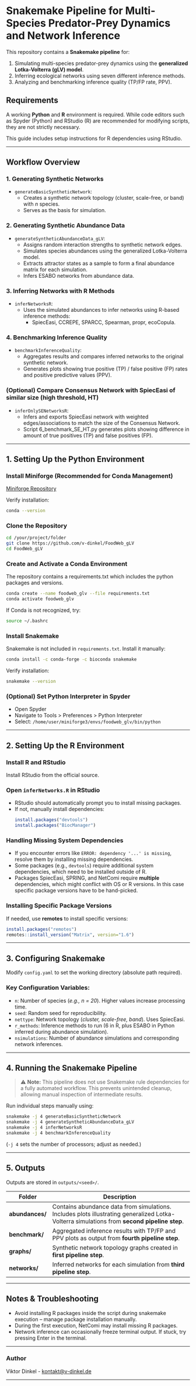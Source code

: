 # Snakemake Pipeline for Multi-Species Predator-Prey Dynamics and Network Inference

This repository contains a **Snakemake pipeline** for:
1. Simulating multi-species predator-prey dynamics using the **generalized Lotka-Volterra (gLV) model**.
2. Inferring ecological networks using seven different inference methods.
3. Analyzing and benchmarking inference quality (TP/FP rate, PPV).

## Requirements

A working **Python** and **R** environment is required. While code editors such as Spyder (Python) and RStudio (R) are recommended for modifying scripts, they are not strictly necessary.

This guide includes setup instructions for R dependencies using RStudio.

---

## Workflow Overview

### **1. Generating Synthetic Networks**
- `generateBasicSyntheticNetwork`:
  - Creates a synthetic network topology (cluster, scale-free, or band) with *n* species.
  - Serves as the basis for simulation.

### **2. Generating Synthetic Abundance Data**
- `generateSyntheticAbundanceData_gLV`:
  - Assigns random interaction strengths to synthetic network edges.
  - Simulates species abundances using the generalized Lotka-Volterra model.
  - Extracts attractor states as a sample to form a final abundance matrix for each simulation.
  - Infers ESABO networks from abundance data.
  
### **3. Inferring Networks with R Methods**
- `inferNetworksR`:
  - Uses the simulated abundances to infer networks using R-based inference methods:
    - SpiecEasi, CCREPE, SPARCC, Spearman, propr, ecoCopula.

### **4. Benchmarking Inference Quality**
- `benchmarkInferenceQuality`:
  - Aggregates results and compares inferred networks to the original synthetic network.
  - Generates plots showing true positive (TP) / false positive (FP) rates and positive predictive values (PPV).
 
### **(Optional) Compare Consensus Network with SpiecEasi of similar size (high threshold, HT)**
- `inferOnlySENetworksR`:
  - Infers and exports SpiecEasi network with weighted edges/associations to match the size of the Consensus Network.
  - Script 6_benchmark_SE_HT.py generates plots showing difference in amount of true positives (TP) and false positives (FP).
---

## **1. Setting Up the Python Environment**

### **Install Miniforge (Recommended for Conda Management)**
[Miniforge Repository](https://github.com/conda-forge/miniforge)

Verify installation:
```bash
conda --version
```

### **Clone the Repository**
```bash
cd /your/project/folder
git clone https://github.com/v-dinkel/FoodWeb_gLV
cd FoodWeb_gLV
```

### **Create and Activate a Conda Environment**
The repository contains a requirements.txt which includes the python packages and versions.
```bash
conda create --name foodweb_glv --file requirements.txt
conda activate foodweb_glv
```

If Conda is not recognized, try:
```bash
source ~/.bashrc
```

### **Install Snakemake**
Snakemake is not included in `requirements.txt`. Install it manually:
```bash
conda install -c conda-forge -c bioconda snakemake
```
Verify installation:
```bash
snakemake --version
```

### **(Optional) Set Python Interpreter in Spyder**
- Open Spyder
- Navigate to Tools > Preferences > Python Interpreter
- Select: `/home/user/miniforge3/envs/foodweb_glv/bin/python`

---

## **2. Setting Up the R Environment**

### **Install R and RStudio**
Install RStudio from the official source.

### **Open `inferNetworks.R` in RStudio**
- RStudio should automatically prompt you to install missing packages.
- If not, manually install dependencies:
  ```r
  install.packages("devtools")
  install.packages("BiocManager")
  ```

### **Handling Missing System Dependencies**
- If you encounter errors like `ERROR: dependency '...' is missing`, resolve them by installing missing dependencies.
- Some packages (e.g., `devtools`) require additional system dependencies, which need to be installed outside of R. 
- Packages SpiecEasi, SPRING, and NetComi require **multiple** dependencies, which might conflict with OS or R versions. In this case specific package versions have to be hand-picked.

### **Installing Specific Package Versions**
If needed, use **remotes** to install specific versions:
```r
install.packages("remotes")
remotes::install_version("Matrix", version="1.6")
```

---

## **3. Configuring Snakemake**

Modify `config.yaml` to set the working directory (absolute path required).

### **Key Configuration Variables:**
- `n`: Number of species (*e.g., n = 20*). Higher values increase processing time.
- `seed`: Random seed for reproducibility.
- `nettype`: Network topology (*cluster, scale-free, band*). Uses SpiecEasi.
- `r_methods`: Inference methods to run (6 in R, plus ESABO in Python inferred during abundance simulation).
- `nsimulations`: Number of abundance simulations and corresponding network inferences.

---

## **4. Running the Snakemake Pipeline**

> ⚠ **Note:** This pipeline does not use Snakemake rule dependencies for a fully automated workflow. This prevents unintended cleanup, allowing manual inspection of intermediate results.

Run individual steps manually using:
```bash
snakemake -j 4 generateBasicSyntheticNetwork
snakemake -j 4 generateSyntheticAbundanceData_gLV
snakemake -j 4 inferNetworksR
snakemake -j 4 benchmarkInferenceQuality
```

(`-j 4` sets the number of processors; adjust as needed.)

---

## **5. Outputs**

Outputs are stored in `outputs/<seed>/`.

| Folder      | Description  |
|------------|-------------|
| **abundances/**  | Contains abundance data from simulations. Includes plots illustrating generalized Lotka-Volterra simulations from **second pipeline step**. |
| **benchmark/**   | Aggregated inference results with TP/FP and PPV plots as output from **fourth pipeline step**. |
| **graphs/**     | Synthetic network topology graphs created in **first pipeline step**. |
| **networks/**    | Inferred networks for each simulation from **third pipeline step**. |

---

## **Notes & Troubleshooting**
- Avoid installing R packages inside the script during snakemake execution – manage package installation manually.
- During the first execution, NetComi may install missing R packages.
- Network inference can occasionally freeze terminal output. If stuck, try pressing Enter in the terminal.

---

### **Author**
Viktor Dinkel - kontakt@v-dinkel.de

---

